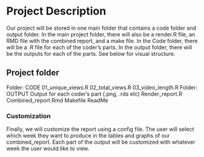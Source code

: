 # Project Description 


Our project will be stored in one main folder that contains a code folder and output folder. In the main project folder, there will also be a render.R file, an RMD file with the combined report, and a make file. In the Code folder, there will be a .R file for each of the coder’s parts. In the output folder, there will be the outputs for each of the parts. See below for visual structure. 
## Project folder
Folder: CODE
  01_unique_views.R
  02_total_views.R
  03_video_length.R
Folder: OUTPUT
  Output for each coder’s part (.png, .rds etc)
Render_report.R
Combined_report.Rmd
Makefile
ReadMe
 
### Customization
Finally, we will customize the report using a config file. The user will select which week they want to produce in the tables and graphs of our combined_report. Each part of the output will be customized with whatever week the user would like to view.  
